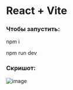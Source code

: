 # React + Vite

### Чтобы запустить:
npm i

npm run dev

### Скришот:
![image](https://github.com/LinaKv/verst/assets/107919324/0b7b4d4e-f416-433a-b71b-a1b0080a54a3)

